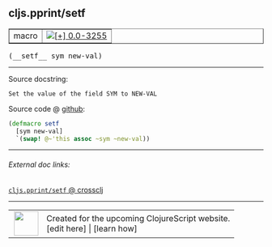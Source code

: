 ## cljs.pprint/setf



 <table border="1">
<tr>
<td>macro</td>
<td><a href="https://github.com/cljsinfo/cljs-api-docs/tree/0.0-3255"><img valign="middle" alt="[+] 0.0-3255" title="Added in 0.0-3255" src="https://img.shields.io/badge/+-0.0--3255-lightgrey.svg"></a> </td>
</tr>
</table>


 <samp>
(__setf__ sym new-val)<br>
</samp>

---





Source docstring:

```
Set the value of the field SYM to NEW-VAL
```


Source code @ [github](https://github.com/clojure/clojurescript/blob/r1.7.58/src/main/cljs/cljs/pprint.clj#L34-L37):

```clj
(defmacro setf
  [sym new-val]
  `(swap! @~'this assoc ~sym ~new-val))
```

<!--
Repo - tag - source tree - lines:

 <pre>
clojurescript @ r1.7.58
└── src
    └── main
        └── cljs
            └── cljs
                └── <ins>[pprint.clj:34-37](https://github.com/clojure/clojurescript/blob/r1.7.58/src/main/cljs/cljs/pprint.clj#L34-L37)</ins>
</pre>

-->

---



###### External doc links:

[`cljs.pprint/setf` @ crossclj](http://crossclj.info/fun/cljs.pprint/setf.html)<br>

---

 <table>
<tr><td>
<img valign="middle" align="right" width="48px" src="http://i.imgur.com/Hi20huC.png">
</td><td>
Created for the upcoming ClojureScript website.<br>
[edit here] | [learn how]
</td></tr></table>

[edit here]:https://github.com/cljsinfo/cljs-api-docs/blob/master/cljsdoc/cljs.pprint_setf.cljsdoc
[learn how]:https://github.com/cljsinfo/cljs-api-docs/wiki/cljsdoc-files

<!--

This information was too distracting to show to readers, but I'll leave it
commented here since it is helpful to:

- pretty-print the data used to generate this document
- and show how to retrieve that data



The API data for this symbol:

```clj
{:ns "cljs.pprint",
 :name "setf",
 :signature ["[sym new-val]"],
 :history [["+" "0.0-3255"]],
 :type "macro",
 :full-name-encode "cljs.pprint_setf",
 :source {:code "(defmacro setf\n  [sym new-val]\n  `(swap! @~'this assoc ~sym ~new-val))",
          :title "Source code",
          :repo "clojurescript",
          :tag "r1.7.58",
          :filename "src/main/cljs/cljs/pprint.clj",
          :lines [34 37]},
 :full-name "cljs.pprint/setf",
 :docstring "Set the value of the field SYM to NEW-VAL"}

```

Retrieve the API data for this symbol:

```clj
;; from Clojure REPL
(require '[clojure.edn :as edn])
(-> (slurp "https://raw.githubusercontent.com/cljsinfo/cljs-api-docs/catalog/cljs-api.edn")
    (edn/read-string)
    (get-in [:symbols "cljs.pprint/setf"]))
```

-->
